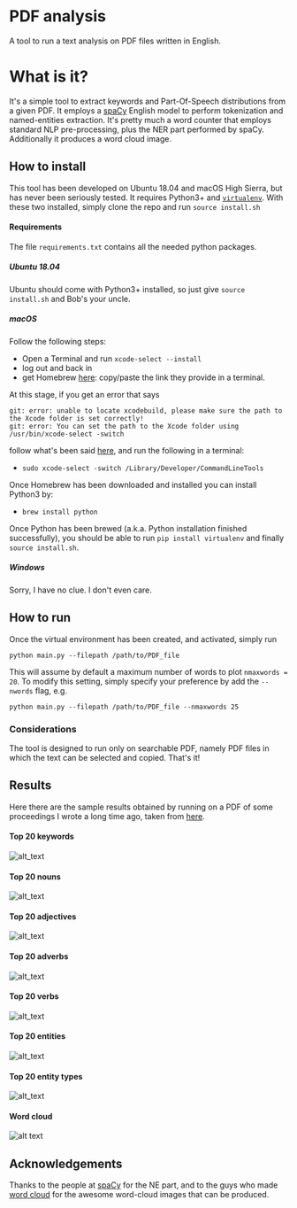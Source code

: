 # PDF analysis
A tool to run a text analysis on PDF files written in English.

# What is it?
It's a simple tool to extract keywords and Part-Of-Speech distributions
from a given PDF. It employs a
[spaCy](https://github.com/explosion/spaCy) English model
to perform tokenization and named-entities extraction.
It's pretty much a word counter that employs 
standard NLP pre-processing, plus the NER part performed by spaCy. 
Additionally it produces a word cloud image. 

## How to install
This tool has been developed on Ubuntu 18.04 and macOS High Sierra, but 
has never been seriously tested. 
It requires Python3+ and [`virtualenv`](https://github.com/pypa/virtualenv). 
With these two installed, simply clone the repo and run `source install.sh`

#### Requirements
The file `requirements.txt` contains all the needed python packages.

##### Ubuntu 18.04 
Ubuntu should come with Python3+ installed, so just give 
`source install.sh` and Bob's your uncle.

##### macOS
Follow the following steps: 

* Open a Terminal and run `xcode-select --install`
* log out and back in
* get Homebrew [here](https://brew.sh/): 
copy/paste the link they provide in a terminal. 

At this stage, if you get an error that says

```
git: error: unable to locate xcodebuild, please make sure the path to the Xcode folder is set correctly!
git: error: You can set the path to the Xcode folder using /usr/bin/xcode-select -switch
```

follow what's been said 
[here](https://stackoverflow.com/questions/19647788/git-error-unable-to-locate-xcodebuild-after-a-fresh-os-x-mavericks-upgrade), 
and run the following in a terminal:

* `sudo xcode-select -switch /Library/Developer/CommandLineTools`

Once Homebrew has been downloaded and installed you can install Python3 by:

* `brew install python`

Once Python has been brewed
(a.k.a. Python installation finished successfully), 
you should be able to run `pip install virtualenv` 
and finally `source install.sh`.

##### Windows
Sorry, I have no clue. I don't even care.

## How to run
Once the virtual environment has been created, and activated, simply run 
```
python main.py --filepath /path/to/PDF_file
```
This will assume by default a maximum number of words to plot `nmaxwords = 20`.
To modify this setting, simply specify your preference by add the `--nwords` flag, e.g.
```
python main.py --filepath /path/to/PDF_file --nmaxwords 25
```

### Considerations 
The tool is designed to run only on searchable PDF, namely PDF files
in which the text can be selected and copied. 
That's it!

## Results 
Here there are the sample results obtained by running on a PDF 
of some proceedings I wrote a long time ago, taken from [here](https://pos.sissa.it/282/856/pdf). 

#### Top 20 keywords
![alt_text](https://raw.githubusercontent.com/fabriziomiano/UzaiKeyFire/master/sample/kwords_count.png)

#### Top 20 nouns
![alt_text](https://raw.githubusercontent.com/fabriziomiano/UzaiKeyFire/master/sample/nouns.png)

#### Top 20 adjectives
![alt_text](https://raw.githubusercontent.com/fabriziomiano/UzaiKeyFire/master/sample/adjectives.png)

#### Top 20 adverbs
![alt_text](https://raw.githubusercontent.com/fabriziomiano/UzaiKeyFire/master/sample/adverbs.png)

#### Top 20 verbs
![alt_text](https://raw.githubusercontent.com/fabriziomiano/UzaiKeyFire/master/sample/verbs.png)

#### Top 20 entities
![alt_text](https://raw.githubusercontent.com/fabriziomiano/UzaiKeyFire/master/sample/entities.png)

#### Top 20 entity types
![alt_text](https://raw.githubusercontent.com/fabriziomiano/UzaiKeyFire/master/sample/entity%20types.png)

#### Word cloud
![alt text](https://raw.githubusercontent.com/fabriziomiano/UzaiKeyFire/master/sample/wordcloud.png)
## Acknowledgements
Thanks to the people at [spaCy](https://github.com/explosion/spaCy)
for the NE part, and to the guys who made 
[word cloud](https://amueller.github.io/word_cloud) for the awesome word-cloud images
that can be produced.
